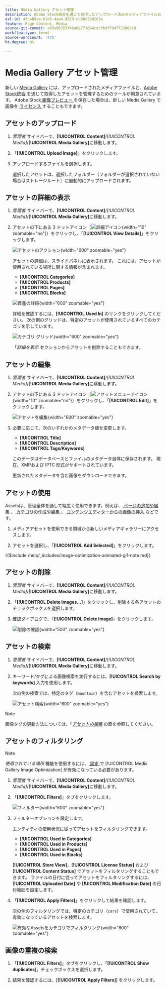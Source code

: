 ```yaml
---
title: Media Gallery アセット管理
description: Adobe Stock統合を通じて取得したアップロード済みのメディアファイルおよびアセットを管理する方法について説明します。
exl-id: 4fc489ae-b1e5-4aa4-832d-cd88c58d103a
feature: Page Content, Media
source-git-commit: a93e96353f4be0e771064cdcfbdf794772386a28
workflow-type: tm+mt
source-wordcount: '475'
ht-degree: 0%

---
```


# Media Gallery アセット管理

新しい [Media Gallery](media-gallery.md) には、アップロードされたメディアファイルと、[Adobe Stock統合 ](adobe-stock.md) を通じて取得したアセットを管理するためのツールが用意されています。 Adobe Stock[ 画像プレビュー ](adobe-stock-save-preview.md) を保存した場合は、新しい Media Gallery で画像を [ ライセンス ](adobe-stock-license-image.md) することもできます。

## アセットのアップロード

1. _管理者_ サイドバーで、**[!UICONTROL Content]**/_[!UICONTROL Media]_/**[!UICONTROL Media Gallery]**&#x200B;に移動します。

1. 「**[!UICONTROL Upload Image]**」をクリックします。

1. アップロードするファイルを選択します。

   選択したアセットは、選択したフォルダー（フォルダーが選択されていない場合はストレージルート）に自動的にアップロードされます。

## アセットの詳細の表示

1. _管理者_ サイドバーで、**[!UICONTROL Content]**/_[!UICONTROL Media]_/**[!UICONTROL Media Gallery]**&#x200B;に移動します。

1. アセットの下にある 3 ドットアイコン（![ 詳細アイコン ](./assets/media-gallery-asset-menu-icon.png){width="10" zoomable="no"}）をクリックし、「**[!UICONTROL View Details]**」をクリックします。

   ![ アセットのアクション ](./assets/media-gallery-asset-actions.png){width="600" zoomable="yes"}

   アセットの詳細は、スライドパネルに表示されます。 これには、アセットが使用されている場所に関する情報が含まれます。

   - **[!UICONTROL Categories]**
   - **[!UICONTROL Products]**
   - **[!UICONTROL Pages]**
   - **[!UICONTROL Blocks]**

   ![ 資産の詳細 ](./assets/media-gallery-asset-details.png){width="600" zoomable="yes"}

   詳細を確認するには、**[!UICONTROL Used In]** のリンクをクリックしてください。 次の例のグリッドは、特定のアセットが使用されているすべてのカテゴリを示しています。

   ![ カテゴリ グリッド ](./assets/media-gallery-asset-categories.png){width="600" zoomable="yes"}

   「_詳細を表示_ セクションからアセットを削除することもできます。

## アセットの編集

1. _管理者_ サイドバーで、**[!UICONTROL Content]**/_[!UICONTROL Media]_/**[!UICONTROL Media Gallery]**&#x200B;に移動します。

1. アセットの下にある 3 ドットアイコン（![ アセットメニューアイコン ](./assets/media-gallery-asset-menu-icon.png){width="10" zoomable="no"}）をクリックし、「**[!UICONTROL Edit]**」をクリックします。

   ![ アセットを編集 ](./assets/media-gallery-edit-asset.png){width="600" zoomable="yes"}

1. 必要に応じて、次のいずれかのメタデータ値を変更します。

   - **[!UICONTROL Title]**
   - **[!UICONTROL Description]**
   - **[!UICONTROL Tags/Keywords]**

   このデータはデータベースとファイルのメタデータ自体に保存されます。 現在、XMPおよび IPTC 形式がサポートされています。

   更新されたメタデータを含む画像をダウンロードできます。

## アセットの使用

Assetsは、管理全体を通して幅広く使用できます。例えば、[ ページの追加や編集 ](page-add.md)、[ カテゴリの作成や編集 ](../catalog/category-create.md)、[ コンテンツエディターからの画像の挿入 ](editor-insert-image.md) などです。

1. メディアアセットを使用できる領域から新しいメディアギャラリーにアクセスします。

1. アセットを選択し、「**[!UICONTROL Add Selected]**」をクリックします。

{{$include /help/_includes/image-optimization-animated-gif-note.md}}

## アセットの削除

1. _管理者_ サイドバーで、**[!UICONTROL Content]**/_[!UICONTROL Media]_/**[!UICONTROL Media Gallery]**&#x200B;に移動します。

1. 「**[!UICONTROL Delete Images...]**」をクリックし、削除する各アセットのチェックボックスを選択します。

1. 確認ダイアログで、「**[!UICONTROL Delete Image]**」をクリックします。

   ![ 削除の確認 ](./assets/media-gallery-bulk-delete-confirm.png){width="500" zoomable="yes"}

## アセットの検索

1. _管理者_ サイドバーで、**[!UICONTROL Content]**/_[!UICONTROL Media]_/**[!UICONTROL Media Gallery]**&#x200B;に移動します。

1. キーワード/タグによる画像検索を実行するには、**[!UICONTROL Search by keywords]** 入力を使用します。

   次の例の検索では、特定のタグ（`mountain`）を含むアセットを検索します。

   ![ アセット検索 ](./assets/media-gallery-asset-search.png){width="600" zoomable="yes"}

>[!NOTE]
>
>画像タグの更新方法については、「_[アセットの編集](#edit-an-asset)_ の節を参照してください。

## アセットのフィルタリング

>[!NOTE]
>
>_使用されている場所_ 機能を使用するには、[ 設定 ](media-gallery-image-optimization.md) で [!UICONTROL Media Gallery Image Optimization] が有効になっている必要があります。

1. _管理者_ サイドバーで、**[!UICONTROL Content]**/_[!UICONTROL Media]_/**[!UICONTROL Media Gallery]**&#x200B;に移動します。

1. 「**[!UICONTROL Filters]**」タブをクリックします。

   ![ フィルター ](./assets/media-gallery-filters.png){width="600" zoomable="yes"}

1. フィルターオプションを設定します。

   エンティティの使用状況に従ってアセットをフィルタリングできます。

   - **[!UICONTROL Used in Categories]**
   - **[!UICONTROL Used in Products]**
   - **[!UICONTROL Used in Pages]**
   - **[!UICONTROL Used in Blocks]**

   **[!UICONTROL Store View]**、**[!UICONTROL License Status]** および **[!UICONTROL Content Status]** でアセットをフィルタリングすることもできます。 ファイルの日付に従ってアセットをフィルタリングするには、**[!UICONTROL Uploaded Date]** や **[!UICONTROL Modification Date]** の日付範囲を設定します。

1. 「**[!UICONTROL Apply Filters]**」をクリックして結果を確認します。

   次の例のフィルタリングでは、特定のカテゴリ（`cars`）で使用されていて、有効になっているアセットを検索します。

   ![ 有効なAssetsをカテゴリでフィルタリング ](./assets/media-gallery-filter-by-category.png){width="600" zoomable="yes"}

## 画像の重複の検索

1. 「**[!UICONTROL Filters]**」タブをクリックし、「**[!UICONTROL Show duplicates]**」チェックボックスを選択します。

1. 結果を確認するには、[**[!UICONTROL Apply Filters]**] をクリックします。
